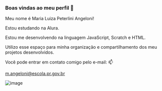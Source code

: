 ### Boas vindas ao meu perfil 💙
Meu nome é Maria Luiza Peterlini Angeloni!

Estou estudando na Alura.

Estou me desenvolvendo na linguagem JavaScript, Scratch e HTML.

Utilizo esse espaço para minha organização e compartilhamento dos meu projetos desenvolvidos.

Você pode entrar em contato comigo pelo e-mail: 📫

m.angeloni@escola.pr.gov.br

![image](https://github.com/angeloni2007/angeloni2007/assets/146840319/956f18cb-ad1a-4b0a-af63-031ca1b7cf30)

<!--
**angeloni2007/angeloni2007** is a ✨ _special_ ✨ repository because its `README.md` (this file) appears on your GitHub profile.

Here are some ideas to get you started:

- 🔭 I’m currently working on ...
- 🌱 I’m currently learning ...
- 👯 I’m looking to collaborate on ...
- 🤔 I’m looking for help with ...
- 💬 Ask me about ...
- 📫 How to reach me: ...
- 😄 Pronouns: ...
- ⚡ Fun fact: ...
-->
